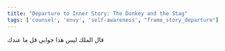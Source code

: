 ```yaml
---
title: "Departure to Inner Story: The Donkey and the Stag"
tags: ['counsel', 'envy', 'self-awareness', "frame_story_departure"]
---
```


 قال الملك ليس هذا جوابي قل ما عندك
